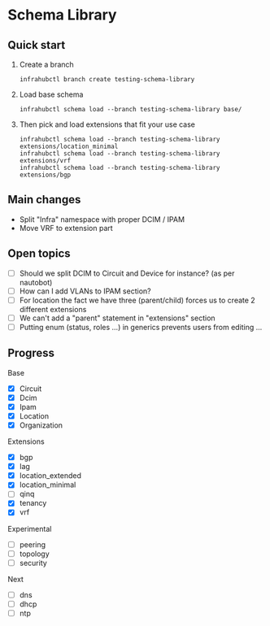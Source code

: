 # Schema Library

## Quick start

1. Create a branch

    ```console
    infrahubctl branch create testing-schema-library
    ```

2. Load base schema

    ```console
    infrahubctl schema load --branch testing-schema-library base/
    ```

3. Then pick and load extensions that fit your use case

    ```console
    infrahubctl schema load --branch testing-schema-library extensions/location_minimal
    infrahubctl schema load --branch testing-schema-library extensions/vrf
    infrahubctl schema load --branch testing-schema-library extensions/bgp
    ```

## Main changes

- Split "Infra" namespace with proper DCIM / IPAM
- Move VRF to extension part

## Open topics

- [ ] Should we split DCIM to Circuit and Device for instance? (as per nautobot)
- [ ] How can I add VLANs to IPAM section?
- [ ] For location the fact we have three (parent/child) forces us to create 2 different extensions
- [ ] We can't add a "parent" statement in "extensions" section
- [ ] Putting enum (status, roles ...) in generics prevents users from editing ...

## Progress

Base

- [x] Circuit
- [x] Dcim
- [x] Ipam
- [x] Location
- [x] Organization

Extensions

- [x] bgp
- [x] lag
- [x] location_extended
- [x] location_minimal
- [ ] qinq
- [x] tenancy
- [x] vrf

Experimental

- [ ] peering
- [ ] topology
- [ ] security

Next

- [ ] dns
- [ ] dhcp
- [ ] ntp
